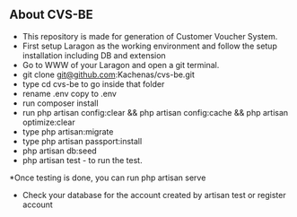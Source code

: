 ## About CVS-BE

- This repository is made for generation of Customer Voucher System.
- First setup Laragon as the working environment and follow the setup installation including DB and extension
- Go to WWW of your Laragon and open a git terminal.
- git clone git@github.com:Kachenas/cvs-be.git
- type cd cvs-be to go inside that folder
- rename .env copy to .env
- run composer install
- run php artisan config:clear && php artisan config:cache && php artisan optimize:clear
- type php artisan:migrate
- type php artisan passport:install
- php artisan db:seed
- php artisan test - to run the test.

*Once testing is done, you can run php artisan serve
- Check your database for the account created by artisan test or register account


